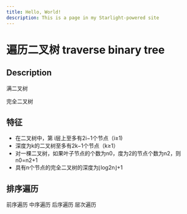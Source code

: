 ```yaml
---
title: Hello, World!
description: This is a page in my Starlight-powered site
---
```


# 遍历二叉树 traverse binary tree

## Description

满二叉树

完全二叉树

## 特征

- 在二叉树中，第 i层上至多有2i−1个节点（i≥1)
- 深度为k的二叉树至多有2k−1个节点（k≥1）
- 对一棵二叉树，如果叶子节点的个数为n0，度为2的节点个数为n2，则n0=n2+1
- 具有n个节点的完全二叉树的深度为⌊log2n⌋+1

## 排序遍历

前序遍历
中序遍历
后序遍历
层次遍历
